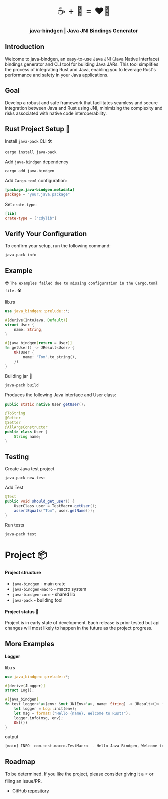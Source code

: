 <div align="center">
<div style='font-size: 30px'>
☕ + 🦀 = ❤️‍🔥
</div>
<h3>java-bindgen | Java JNI Bindings Generator</h3>
</div>

## Introduction
Welcome to java-bindgen, an easy-to-use Java JNI (Java Native Interface) bindings generator and CLI tool for building Java JARs. This tool simplifies the process of integrating Rust and Java, enabling you to leverage Rust's performance and safety in your Java applications.

## Goal
Develop a robust and safe framework that facilitates seamless and secure integration between Java and Rust using JNI, minimizing the complexity and risks associated with native code interoperability.

## Rust Project Setup 🦀
Install `java-pack` CLI 🛠️
```sh
cargo install java-pack
```
Add  `java-bindgen` dependency
```sh
cargo add java-bindgen
```
Add `Cargo.toml` configuration:
```toml
[package.java-bindgen.metadata]
package = "your.java.package"
```
Set `crate-type`:

```toml
[lib]
crate-type = ["cdylib"]
```
## Verify Your Configuration
To confirm your setup, run the following command:
```sh
java-pack info
```

## Example

☢️ `The examples failed due to missing configuration in the Cargo.toml file.` ☢️

lib.rs
```rust compile_fail
use java_bindgen::prelude::*;

#[derive(IntoJava, Default)]
struct User {
    name: String,
}

#[java_bindgen(return = User)]
fn getUser() -> JResult<User> {
    Ok(User {
        name: "Tom".to_string(),
    })
}
```

Building jar 🫙
```sh
java-pack build
```

Produces the following Java interface and User class:
```java
public static native User getUser();
```

```java
@ToString
@Getter
@Setter
@AllArgsConstructor
public class User {
	String name;
}
```

## Testing
Create Java test project
```sh
java-pack new-test
```
Add Test
```java
@Test
public void should_get_user() {
    UserClass user = TestMacro.getUser();
    assertEquals("Tom", user.getName());
}
```

Run tests
```sh
java-pack test
```

# Project 📦

#### Project structure

- `java-bindgen` - main crate
- `java-bindgen-macro` - macro system
- `java-bindgen-core` - shared lib
- `java-pack` - building tool


#### Project status 🚧
Project is in early state of development. Each release is prior tested but api changes will most likely to happen in the future as the project progress.

## More Examples

#### Logger
lib.rs
```rust compile_fail
use java_bindgen::prelude::*;

#[derive(JLogger)]
struct Log();

#[java_bindgen]
fn test_logger<'a>(env: &mut JNIEnv<'a>, name: String) -> JResult<()> {
    let logger = Log::init(env);
    let msg = format!("Hello {name}, Welcome to Rust!");
    logger.info(msg, env);
    Ok(())
}
```
output
```sh
[main] INFO  com.test.macro.TestMacro  - Hello Java Bindgen, Welcome to Rust!
```

## Roadmap
To be determined. If you like the project, please consider giving it a ⭐ or filing an issue/PR.

- GitHub [repository](https://github.com/PawelJastrzebski/java-bindgen)